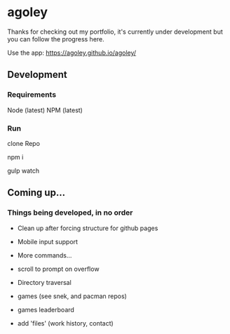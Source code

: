 # agoley
Thanks for checking out my portfolio, it's currently under development but you can follow the progress here. 


Use the app: https://agoley.github.io/agoley/


## Development

### Requirements
Node (latest)
NPM (latest)

### Run
clone Repo

npm i

gulp watch

## Coming up...
### Things being developed, in no order

- Clean up after forcing structure for github pages

- Mobile input support

- More commands... 

- scroll to prompt on overflow

- Directory traversal

- games (see snek, and pacman repos)

- games leaderboard

- add 'files' (work history, contact)
  
  





